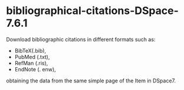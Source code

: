 # bibliographical-citations-DSpace-7.6.1
Download bibliographic citations in different formats such as:
- BibTeX(.bib),
- PubMed (.txt),
- RefMan (.ris),
- EndNote (. enw),
  
obtaining the data from the same simple page of the Item in DSpace7.

